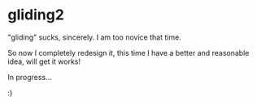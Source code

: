 gliding2
========


"gliding" sucks, sincerely. I am too novice that time.   


So now I completely redesign it, this time I have a better and reasonable idea, will get it works! 


In progress...

:) 
